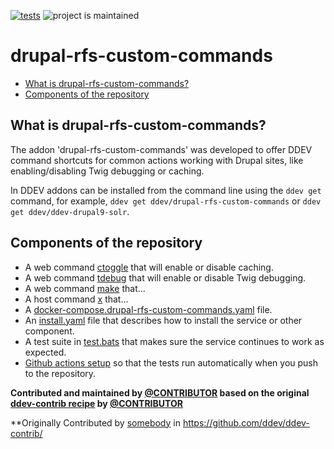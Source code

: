[![tests](https://github.com/ddev/drupal-rfs-custom-commands/actions/workflows/tests.yml/badge.svg)](https://github.com/ddev/drupal-rfs-custom-commands/actions/workflows/tests.yml) ![project is maintained](https://img.shields.io/maintenance/yes/2024.svg)

# drupal-rfs-custom-commands <!-- omit in toc -->

* [What is drupal-rfs-custom-commands?](#what-is-drupal-rfs-custom-commands)
* [Components of the repository](#components-of-the-repository)

## What is drupal-rfs-custom-commands?

The addon 'drupal-rfs-custom-commands' was developed to offer DDEV command shortcuts for common actions working with Drupal sites, like enabling/disabling Twig debugging or caching. 

In DDEV addons can be installed from the command line using the `ddev get` command, for example, `ddev get ddev/drupal-rfs-custom-commands` or `ddev get ddev/ddev-drupal9-solr`.

## Components of the repository

* A web command [ctoggle](commands/web/ctoggle) that will enable or disable caching.
* A web command [tdebug](commands/web/tdebug) that will enable or disable Twig debugging.
* A web command [make](commands/web/make) that...
* A host command [x](commands/host/x) that... 
* A [docker-compose.drupal-rfs-custom-commands.yaml](docker-compose.drupal-rfs-custom-commands.yaml) file.
* An [install.yaml](install.yaml) file that describes how to install the service or other component.
* A test suite in [test.bats](tests/test.bats) that makes sure the service continues to work as expected.
* [Github actions setup](.github/workflows/tests.yml) so that the tests run automatically when you push to the repository.

**Contributed and maintained by [@CONTRIBUTOR](https://github.com/CONTRIBUTOR) based on the original [ddev-contrib recipe](https://github.com/ddev/ddev-contrib/tree/master/docker-compose-services/RECIPE) by [@CONTRIBUTOR](https://github.com/CONTRIBUTOR)**

**Originally Contributed by [somebody](https://github.com/somebody) in <https://github.com/ddev/ddev-contrib/>
